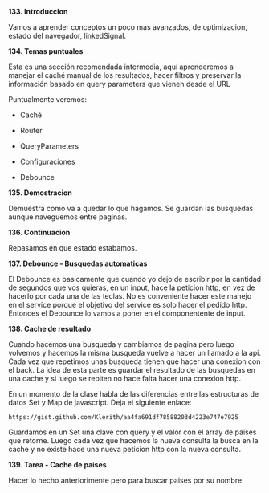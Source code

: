 **133. Introduccion**

Vamos a aprender conceptos un poco mas avanzados, de optimizacion, estado del navegador, linkedSignal.

**134. Temas puntuales**

Esta es una sección recomendada intermedia, aquí aprenderemos a manejar el caché manual de los resultados, hacer filtros y preservar la información basado en query parameters que vienen desde el URL

Puntualmente veremos:

- Caché

- Router

- QueryParameters

- Configuraciones

- Debounce

**135. Demostracion**

Demuestra como va a quedar lo que hagamos. Se guardan las busquedas aunque naveguemos entre paginas. 

**136. Continuacion**

Repasamos en que estado estabamos.

**137. Debounce - Busquedas automaticas**

El Debounce es basicamente que cuando yo dejo de escribir por la cantidad de segundos que vos quieras, en un input, hace la peticion http, en vez de hacerlo por cada una de las teclas. No es conveniente hacer este manejo en el service porque el objetivo del service es solo hacer el pedido http. Entonces el Debounce lo vamos a poner en el componentente de input. 

**138. Cache de resultado**

Cuando hacemos una busqueda y cambiamos de pagina pero luego volvemos y hacemos la misma busqueda vuelve a hacer un llamado a la api. Cada vez que repetimos unas busqueda tienen que hacer una conexion con el back. La idea de esta parte es guardar el resultado de las busquedas en una cache y si luego se repiten no hace falta hacer una conexion http.


En un momento de la clase habla de las diferencias entre las estructuras de datos Set y Map de javascript. Deja el siguiente enlace:

    https://gist.github.com/Klerith/aa4fa691df78588203d4223e747e7925

Guardamos en un Set una clave con query y el valor con el array de paises que retorne. Luego cada vez que hacemos la nueva consulta la busca en la cache y no existe hace una nueva peticion http con la nueva consulta.

**139. Tarea - Cache de paises**

Hacer lo hecho anteriorimente pero para buscar paises por su nombre. 